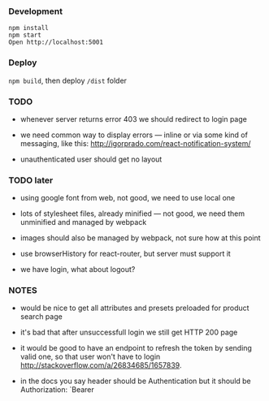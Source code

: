 ### Development

```
npm install
npm start
Open http://localhost:5001
```


### Deploy
`npm build`, then deploy `/dist` folder


### TODO

* whenever server returns error 403 we should redirect to login page

* we need common way to display errors — inline or via some kind of messaging, like this: http://igorprado.com/react-notification-system/

* unauthenticated user should get no layout


### TODO later

* using google font from web, not good, we need to use local one

* lots of stylesheet files, already minified — not good, we need them unminified and managed by webpack

* images should also be managed by webpack, not sure how at this point

* use browserHistory for react-router, but server must support it

* we have login, what about logout?


### NOTES

* would be nice to get all attributes and presets preloaded for product search page

* it's bad that after unsuccessfull login we still get HTTP 200 page

* it would be good to have an endpoint to refresh the token by sending valid one, so that user won't have to login http://stackoverflow.com/a/26834685/1657839. 

* in the docs you say header should be Authentication but it should be Authorization: `Bearer